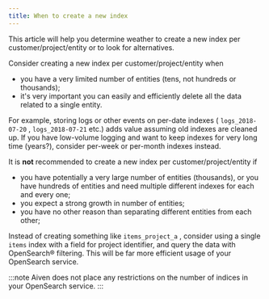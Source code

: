 ```yaml
---
title: When to create a new index
---
```


This article will help you determine weather to create a new index per
customer/project/entity or to look for alternatives.

Consider creating a new index per customer/project/entity when

-   you have a very limited number of entities (tens, not hundreds or
    thousands);
-   it's very important you can easily and efficiently delete all the
    data related to a single entity.

For example, storing logs or other events on per-date indexes (
`logs_2018-07-20` , `logs_2018-07-21` etc.) adds value assuming old
indexes are cleaned up. If you have low-volume logging and want to keep
indexes for very long time (years?), consider per-week or per-month
indexes instead.

It is **not** recommended to create a new index per
customer/project/entity if

-   you have potentially a very large number of entities (thousands), or
    you have hundreds of entities and need multiple different indexes
    for each and every one;
-   you expect a strong growth in number of entities;
-   you have no other reason than separating different entities from
    each other;

Instead of creating something like `items_project_a` , consider using a
single `items` index with a field for project identifier, and query the
data with OpenSearch® filtering. This will be far more efficient usage
of your OpenSearch service.

:::note
Aiven does not place any restrictions on the number of indices in your
OpenSearch service.
:::
